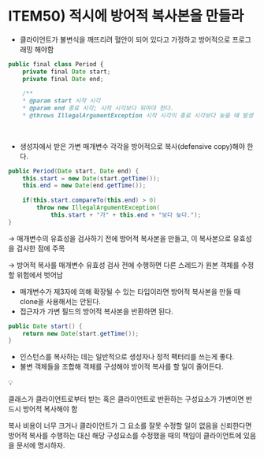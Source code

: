 # ITEM50) 적시에 방어적 복사본을 만들라

- 클라이언트가 불변식을 깨뜨리려 혈안이 되어 있다고 가정하고 방어적으로 프로그래밍 해야함

```jsx
public final class Period {
	private final Date start;
	private final Date end;
	
	/**
	* @param start 시작 시각
	* @param end 종료 시각; 시작 시각보다 뒤여야 한다.
	* @throws IllegalArgumentException 시작 시각이 종료 시각보다 늦을 때 발생
	
	
```

- 생성자에서 받은 가변 매개변수 각각을 방어적으로 복사(defensive copy)해야 한다.

```java
public Period(Date start, Date end) {
	this.start = new Date(start.getTime());
	this.end = new Date(end.getTime());
	
	if(this.start.compareTo(this.end) > 0)
		throw new IllegalArgumentException(
			this.start + "가" + this.end + "보다 늦다.");
}
```

→ 매개변수의 유효성을 검사하기 전에 방어적 복사본을 만들고, 이 복사본으로 유효성을 검사한 점에 주목

→ 방어적 복사를 매개변수 유효성 검사 전에 수행하면  다른 스레드가 원본 객체를 수정할 위험에서 벗어남

- 매개변수가 제3자에 의해 확장될 수 있는 타입이라면 방어적 복사본을 만들 때 clone을 사용해서는 안된다.
- 접근자가 가변 필드의 방어적 복사본을 반환하면 된다.

```java
public Date start() {
	return new Date(start.getTime());
}
```

- 인스턴스를 복사하는 데는 일반적으로 생성자나 정적 팩터리를 쓰는게 좋다.
- 불변 객체들을 조합해 객체를 구성해야 방어적 복사를 할 일이 줄어든다.

<aside>
💡

클래스가 클라이언트로부터 받는 혹은 클라이언트로 반환하는 구성요소가 가변이면 반드시 방어적 복사해야 함

복사 비용이 너무 크거나 클라이언트가 그 요소를 잘못 수정할 일이 없음을 신뢰한다면 방어적 복사를 수행하는 대신 해당 구성요소를 수정했을 때의 책임이 클라이언트에 있음을 문서에 명시하자.

</aside>